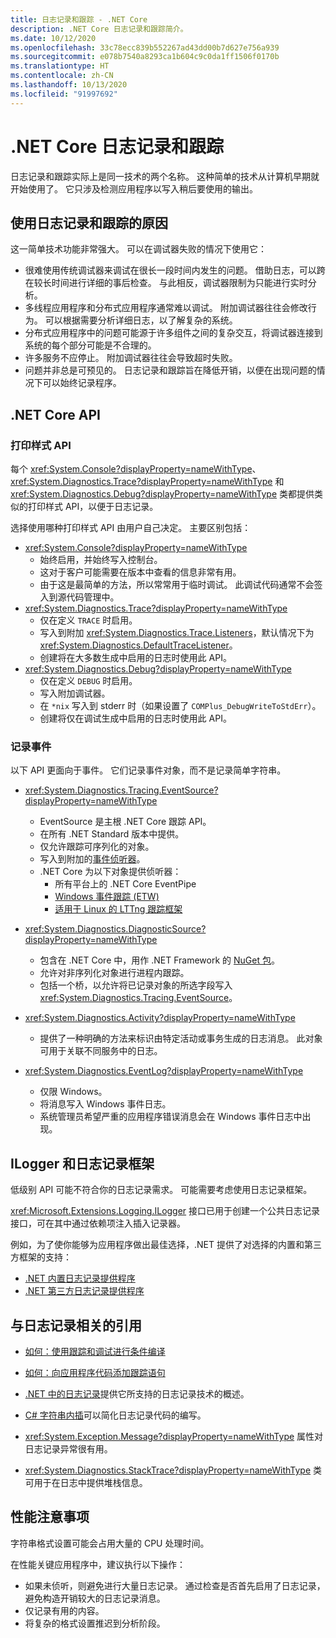 ```yaml
---
title: 日志记录和跟踪 - .NET Core
description: .NET Core 日志记录和跟踪简介。
ms.date: 10/12/2020
ms.openlocfilehash: 33c78ecc839b552267ad43dd00b7d627e756a939
ms.sourcegitcommit: e078b7540a8293ca1b604c9c0da1ff1506f0170b
ms.translationtype: HT
ms.contentlocale: zh-CN
ms.lasthandoff: 10/13/2020
ms.locfileid: "91997692"
---
```

# <a name="net-core-logging-and-tracing"></a>.NET Core 日志记录和跟踪

日志记录和跟踪实际上是同一技术的两个名称。 这种简单的技术从计算机早期就开始使用了。 它只涉及检测应用程序以写入稍后要使用的输出。

## <a name="reasons-to-use-logging-and-tracing"></a>使用日志记录和跟踪的原因

这一简单技术功能非常强大。 可以在调试器失败的情况下使用它：

- 很难使用传统调试器来调试在很长一段时间内发生的问题。 借助日志，可以跨在较长时间进行详细的事后检查。 与此相反，调试器限制为只能进行实时分析。
- 多线程应用程序和分布式应用程序通常难以调试。  附加调试器往往会修改行为。 可以根据需要分析详细日志，以了解复杂的系统。
- 分布式应用程序中的问题可能源于许多组件之间的复杂交互，将调试器连接到系统的每个部分可能是不合理的。
- 许多服务不应停止。 附加调试器往往会导致超时失败。
- 问题并非总是可预见的。 日志记录和跟踪旨在降低开销，以便在出现问题的情况下可以始终记录程序。

## <a name="net-core-apis"></a>.NET Core API

### <a name="print-style-apis"></a>打印样式 API

每个 <xref:System.Console?displayProperty=nameWithType>、<xref:System.Diagnostics.Trace?displayProperty=nameWithType> 和 <xref:System.Diagnostics.Debug?displayProperty=nameWithType> 类都提供类似的打印样式 API，以便于日志记录。

选择使用哪种打印样式 API 由用户自己决定。 主要区别包括：

- <xref:System.Console?displayProperty=nameWithType>
  - 始终启用，并始终写入控制台。
  - 这对于客户可能需要在版本中查看的信息非常有用。
  - 由于这是最简单的方法，所以常常用于临时调试。 此调试代码通常不会签入到源代码管理中。
- <xref:System.Diagnostics.Trace?displayProperty=nameWithType>
  - 仅在定义 `TRACE` 时启用。
  - 写入到附加 <xref:System.Diagnostics.Trace.Listeners>，默认情况下为 <xref:System.Diagnostics.DefaultTraceListener>。
  - 创建将在大多数生成中启用的日志时使用此 API。
- <xref:System.Diagnostics.Debug?displayProperty=nameWithType>
  - 仅在定义 `DEBUG` 时启用。
  - 写入附加调试器。
  - 在 `*nix` 写入到 stderr 时（如果设置了 `COMPlus_DebugWriteToStdErr`）。
  - 创建将仅在调试生成中启用的日志时使用此 API。

### <a name="logging-events"></a>记录事件

以下 API 更面向于事件。 它们记录事件对象，而不是记录简单字符串。

- <xref:System.Diagnostics.Tracing.EventSource?displayProperty=nameWithType>
  - EventSource 是主根 .NET Core 跟踪 API。
  - 在所有 .NET Standard 版本中提供。
  - 仅允许跟踪可序列化的对象。
  - 写入到附加的[事件侦听器](xref:System.Diagnostics.Tracing.EventListener)。
  - .NET Core 为以下对象提供侦听器：
    - 所有平台上的 .NET Core EventPipe
    - [Windows 事件跟踪 (ETW)](/windows/win32/etw/event-tracing-portal)
    - [适用于 Linux 的 LTTng 跟踪框架](https://lttng.org/)

- <xref:System.Diagnostics.DiagnosticSource?displayProperty=nameWithType>
  - 包含在 .NET Core 中，用作 .NET Framework 的 [NuGet 包](https://www.nuget.org/packages/System.Diagnostics.DiagnosticSource)。
  - 允许对非序列化对象进行进程内跟踪。
  - 包括一个桥，以允许将已记录对象的所选字段写入 <xref:System.Diagnostics.Tracing.EventSource>。

- <xref:System.Diagnostics.Activity?displayProperty=nameWithType>
  - 提供了一种明确的方法来标识由特定活动或事务生成的日志消息。 此对象可用于关联不同服务中的日志。

- <xref:System.Diagnostics.EventLog?displayProperty=nameWithType>
  - 仅限 Windows。
  - 将消息写入 Windows 事件日志。
  - 系统管理员希望严重的应用程序错误消息会在 Windows 事件日志中出现。

## <a name="ilogger-and-logging-frameworks"></a>ILogger 和日志记录框架

低级别 API 可能不符合你的日志记录需求。 可能需要考虑使用日志记录框架。

<xref:Microsoft.Extensions.Logging.ILogger> 接口已用于创建一个公共日志记录接口，可在其中通过依赖项注入插入记录器。

例如，为了使你能够为应用程序做出最佳选择，.NET 提供了对选择的内置和第三方框架的支持：

- [.NET 内置日志记录提供程序](../extensions/logging-providers.md#built-in-logging-providers)
- [.NET 第三方日志记录提供程序](../extensions/logging-providers.md#third-party-logging-providers)

## <a name="logging-related-references"></a>与日志记录相关的引用

- [如何：使用跟踪和调试进行条件编译](../../framework/debug-trace-profile/how-to-compile-conditionally-with-trace-and-debug.md)

- [如何：向应用程序代码添加跟踪语句](../../framework/debug-trace-profile/how-to-add-trace-statements-to-application-code.md)

- [.NET 中的日志记录](../extensions/logging.md)提供它所支持的日志记录技术的概述。

- [C# 字符串内插](../../csharp/language-reference/tokens/interpolated.md)可以简化日志记录代码的编写。

- <xref:System.Exception.Message?displayProperty=nameWithType> 属性对日志记录异常很有用。

- <xref:System.Diagnostics.StackTrace?displayProperty=nameWithType> 类可用于在日志中提供堆栈信息。

## <a name="performance-considerations"></a>性能注意事项

字符串格式设置可能会占用大量的 CPU 处理时间。

在性能关键应用程序中，建议执行以下操作：

- 如果未侦听，则避免进行大量日志记录。 通过检查是否首先启用了日志记录，避免构造开销较大的日志记录消息。
- 仅记录有用的内容。
- 将复杂的格式设置推迟到分析阶段。
